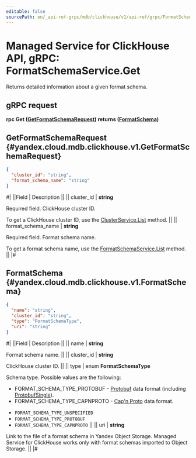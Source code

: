 ```yaml
---
editable: false
sourcePath: en/_api-ref-grpc/mdb/clickhouse/v1/api-ref/grpc/FormatSchema/get.md
---
```


# Managed Service for ClickHouse API, gRPC: FormatSchemaService.Get

Returns detailed information about a given format schema.

## gRPC request

**rpc Get ([GetFormatSchemaRequest](#yandex.cloud.mdb.clickhouse.v1.GetFormatSchemaRequest)) returns ([FormatSchema](#yandex.cloud.mdb.clickhouse.v1.FormatSchema))**

## GetFormatSchemaRequest {#yandex.cloud.mdb.clickhouse.v1.GetFormatSchemaRequest}

```json
{
  "cluster_id": "string",
  "format_schema_name": "string"
}
```

#|
||Field | Description ||
|| cluster_id | **string**

Required field. ClickHouse cluster ID.

To get a ClickHouse cluster ID, use the [ClusterService.List](/docs/managed-clickhouse/api-ref/grpc/Cluster/list#List) method. ||
|| format_schema_name | **string**

Required field. Format schema name.

To get a format schema name, use the [FormatSchemaService.List](/docs/managed-clickhouse/api-ref/grpc/FormatSchema/list#List) method. ||
|#

## FormatSchema {#yandex.cloud.mdb.clickhouse.v1.FormatSchema}

```json
{
  "name": "string",
  "cluster_id": "string",
  "type": "FormatSchemaType",
  "uri": "string"
}
```

#|
||Field | Description ||
|| name | **string**

Format schema name. ||
|| cluster_id | **string**

ClickHouse cluster ID. ||
|| type | enum **FormatSchemaType**

Schema type. Possible values are the following:

* FORMAT_SCHEMA_TYPE_PROTOBUF - [Protobuf](https://protobuf.dev/) data format (including [ProtobufSingle](https://clickhouse.com/docs/en/interfaces/formats#protobufsingle)).
* FORMAT_SCHEMA_TYPE_CAPNPROTO - [Cap'n Proto](https://capnproto.org/) data format.

- `FORMAT_SCHEMA_TYPE_UNSPECIFIED`
- `FORMAT_SCHEMA_TYPE_PROTOBUF`
- `FORMAT_SCHEMA_TYPE_CAPNPROTO` ||
|| uri | **string**

Link to the file of a format schema in Yandex Object Storage. Managed Service for ClickHouse works only with format schemas imported to Object Storage. ||
|#